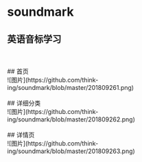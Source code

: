 # soundmark
英语音标学习
---


</br>
</br> ## 首页
</br>![图片](https://github.com/think-ing/soundmark/blob/master/201809261.png)
</br>
</br> ## 详细分类
</br>![图片](https://github.com/think-ing/soundmark/blob/master/201809262.png)
</br>
</br> ## 详情页
</br>![图片](https://github.com/think-ing/soundmark/blob/master/201809263.png)
